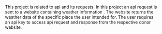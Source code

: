 This project is related to api and its requests.
In this project an api request is sent to a website containing weather information .
The website returns the weather data of the specific place the user intended for.
The user requires an api key to access api request and response from the respective donor website.
